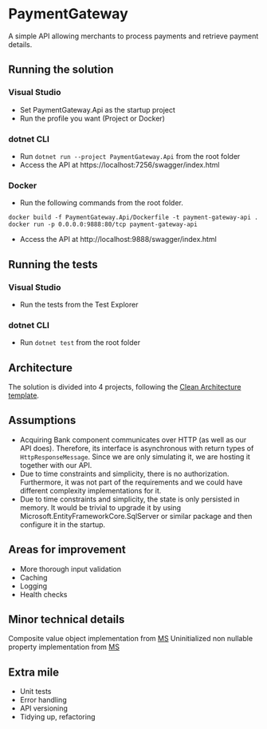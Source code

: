 # PaymentGateway
A simple API allowing merchants to process payments and retrieve payment details.

## Running the solution
### Visual Studio
- Set PaymentGateway.Api as the startup project
- Run the profile you want (Project or Docker)

### dotnet CLI 
- Run `dotnet run --project PaymentGateway.Api` from the root folder
- Access the API at https://localhost:7256/swagger/index.html

### Docker 
- Run the following commands from the root folder.
```
docker build -f PaymentGateway.Api/Dockerfile -t payment-gateway-api .
docker run -p 0.0.0.0:9888:80/tcp payment-gateway-api
```
- Access the API at http://localhost:9888/swagger/index.html

## Running the tests
### Visual Studio
- Run the tests from the Test Explorer

### dotnet CLI
- Run `dotnet test` from the root folder

## Architecture
The solution is divided into 4 projects, following the [Clean Architecture template](https://github.com/jasontaylordev/CleanArchitecture).

## Assumptions
- Acquiring Bank component communicates over HTTP (as well as our API does). Therefore, its interface is asynchronous with return types of `HttpResponseMessage`. Since we are only simulating it, we are hosting it together with our API.
- Due to time constraints and simplicity, there is no authorization. Furthermore, it was not part of the requirements and we could have different complexity implementations for it.
- Due to time constraints and simplicity, the state is only persisted in memory. It would be trivial to upgrade it by using Microsoft.EntityFrameworkCore.SqlServer or similar package and then configure it in the startup.

## Areas for improvement
- More thorough input validation
- Caching
- Logging
- Health checks

## Minor technical details
Composite value object implementation from [MS](https://docs.microsoft.com/en-us/ef/core/modeling/value-conversions?tabs=data-annotations#composite-value-objects)
Uninitialized non nullable property implementation from [MS](https://docs.microsoft.com/en-us/ef/core/miscellaneous/nullable-reference-types#non-nullable-properties-and-initialization)

## Extra mile
- Unit tests
- Error handling
- API versioning
- Tidying up, refactoring